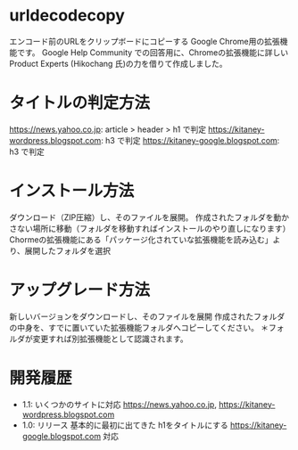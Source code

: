 # urldecodecopy
エンコード前のURLをクリップボードにコピーする Google Chrome用の拡張機能です。
Google Help Community での回答用に、Chromeの拡張機能に詳しい Product Experts (Hikochang 氏)の力を借りて作成しました。

# タイトルの判定方法
https://news.yahoo.co.jp: article > header > h1 で判定
https://kitaney-wordpress.blogspot.com: h3 で判定
https://kitaney-google.blogspot.com: h3 で判定

# インストール方法
ダウンロード（ZIP圧縮）し、そのファイルを展開。
作成されたフォルダを動かさない場所に移動（フォルダを移動すればインストールのやり直しになります）
Chormeの拡張機能にある「パッケージ化されていな拡張機能を読み込む」より、展開したフォルダを選択

# アップグレード方法
新しいバージョンをダウンロードし、そのファイルを展開
作成されたフォルダの中身を、すでに置いていた拡張機能フォルダへコピーしてください。
＊フォルダが変更すれば別拡張機能として認識されます。


# 開発履歴
- 1.1: いくつかのサイトに対応
https://news.yahoo.co.jp, https://kitaney-wordpress.blogspot.com
- 1.0: リリース
基本的に最初に出てきた h1をタイトルにする
https://kitaney-google.blogspot.com 対応
